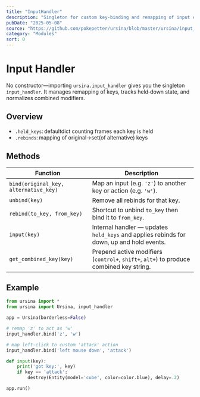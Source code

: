 ```yaml
---
title: "InputHandler"
description: "Singleton for custom key‑binding and remapping of input events, with support for held‑key state and combined modifiers."
pubDate: "2025-05-08"
source: "https://github.com/pokepetter/ursina/blob/master/ursina/input_handler.py"
category: "Modules"
sort: 0
---
```


# Input Handler

No constructor—importing `ursina.input_handler` gives you the singleton `input_handler`. It manages remapping of keys, tracks held‑down state, and normalizes combined modifiers.

## Overview

- `.held_keys`: defaultdict counting frames each key is held  
- `.rebinds`: mapping of original→set(of alternative) keys  

## Methods

| Function                                | Description                                                                                       |
|-----------------------------------------|---------------------------------------------------------------------------------------------------|
| `bind(original_key, alternative_key)`   | Map an input (e.g. `'z'`) to another key or action (e.g. `'w'`).                                   |
| `unbind(key)`                          | Remove all rebinds for that key.                                                                  |
| `rebind(to_key, from_key)`             | Shortcut to unbind `to_key` then bind it to `from_key`.                                           |
| `input(key)`                           | Internal handler — updates `held_keys` and applies rebinds for down, up and hold events.           |
| `get_combined_key(key)`                | Prepend active modifiers (`control+`, `shift+`, `alt+`) to produce combined key string.            |

## Example

```python
from ursina import *
from ursina import Ursina, input_handler

app = Ursina(borderless=False)

# remap 'z' to act as 'w'
input_handler.bind('z', 'w')

# map left‑click to custom 'attack' action
input_handler.bind('left mouse down', 'attack')

def input(key):
    print('got key:', key)
    if key == 'attack':
        destroy(Entity(model='cube', color=color.blue), delay=.2)

app.run()
